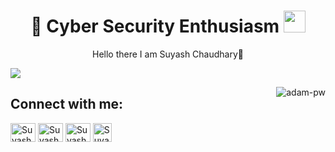 <h1 align="center"> 👋 Cyber Security Enthusiasm <img src="https://media.giphy.com/media/hvRJCLFzcasrR4ia7z/giphy.gif" width="35"></h1>
<p align="center">
   Hello there I am Suyash Chaudhary👋

![](https://github.com/halfrost/halfrost/blob/master/icons/header_.png)


<p><img align="right" src="https://github.com/Adam-pw/Adam-pw/blob/main/animation_500_kxa883sd.gif" alt="adam-pw" /></p>

 
## Connect with me:
<p align="left">
  <a href="https://www.linkedin.com/in/suyash-chaudhary-828790191/" target="blank"><img align="center"
      src="https://raw.githubusercontent.com/rahuldkjain/github-profile-readme-generator/master/src/images/icons/Social/linked-in-alt.svg"
      alt="Suyash Chaudhary" height="30" width="40" /></a>
  <a href="https://linktr.ee/suyash_05" target="blank"><img align="center"
      src="https://asset.brandfetch.io/id_tNIm05N/idJgd2UeGc.png"
      alt="Suyash Chaudhary" height="30" width="40" /></a>
  <a href="https://chaudharysuyashsri.wixsite.com/blog-by-suyash" target="blank"><img align="center"
      src="https://encrypted-tbn0.gstatic.com/images?q=tbn:ANd9GcQBtq0Va3K2-GwvWqEhHQ1jYdtREX-aGXfI2w&usqp=CAU"
      alt="Suyash" height="30" width="40" /></a>
  <a href="https://www.leasepay.in/" target="blank"><img align="center"
      src="https://encrypted-tbn0.gstatic.com/images?q=tbn:ANd9GcSSG4pv9rftTjjVamLTQ1B6MuGefJfR9j6s-Es9FwDHATXQYerYA5vhH-g_ptpH0TxI-Z4&usqp=CAU"
      alt="Suyash" height="30" width="auto" /></a>
</p>


